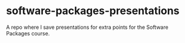 # software-packages-presentations
A repo where I save presentations for extra points for the Software Packages course.
